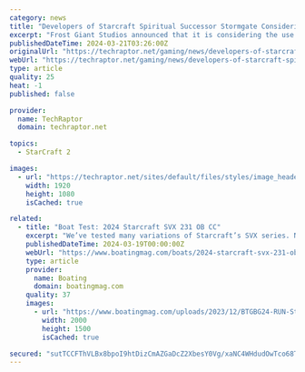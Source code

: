 ```yaml
---
category: news
title: "Developers of Starcraft Spiritual Successor Stormgate Considering Generative AI For Characters"
excerpt: "Frost Giant Studios announced that it is considering the use of generative AI to drive characters in its upcoming RTS game Stormgate."
publishedDateTime: 2024-03-21T03:26:00Z
originalUrl: "https://techraptor.net/gaming/news/developers-of-starcraft-spiritual-successor-stormgate-considering-generative-ai-for"
webUrl: "https://techraptor.net/gaming/news/developers-of-starcraft-spiritual-successor-stormgate-considering-generative-ai-for"
type: article
quality: 25
heat: -1
published: false

provider:
  name: TechRaptor
  domain: techraptor.net

topics:
  - StarCraft 2

images:
  - url: "https://techraptor.net/sites/default/files/styles/image_header/public/2024-03/stormgate-convai.jpg?itok=8GR1dujN"
    width: 1920
    height: 1080
    isCached: true

related:
  - title: "Boat Test: 2024 Starcraft SVX 231 OB CC"
    excerpt: "We’ve tested many variations of Starcraft’s SVX series. Now, the SVX’s stable, reverse-chine hull and deep cockpit adds a family-friendly center-console to its fleet. Our SVX 231 OB CC handled chop and wakes, while offering angling amenities—such ..."
    publishedDateTime: 2024-03-19T00:00:00Z
    webUrl: "https://www.boatingmag.com/boats/2024-starcraft-svx-231-ob-cc-boat-test/"
    type: article
    provider:
      name: Boating
      domain: boatingmag.com
    quality: 37
    images:
      - url: "https://www.boatingmag.com/uploads/2023/12/BTGBG24-RUN-Starcraft-SVX-231-OB-CC-02.jpg"
        width: 2000
        height: 1500
        isCached: true

secured: "sutTCCFThVLBx8bpoI9htDizCmAZGaDcZ2XbesY0Vg/xaNC4WHdudOwTco68ToG04ntx74XK6zo/ivxpDPi4XlMdR2CCvUV9QC8CvJsZHlBJ90SF+21v56xTSksn67F14xDbuWw3L4qle25fgXoKTOC00LXcYoJD0OPr+mdZjzdoQdiLmFdBmOy0vB+SWBCo+iI5xrsD9Q+eR677YoZuHQ0ALWyKgjAXFxlL6KpAYYFXCRuIxBspJsErBW4JWTIcR+I89oPpT9kc3LVKD4u75P4r9wlB1OqyuSPEHJgl9nFc4OMmhgQauEWF3s8d+DZZB5GxI2fVNwUefbipzB3z26TuOTCe/LsE0sKp/cUWamM=;MvKNC1g7QtcGm+SAJCleWQ=="
---
```


